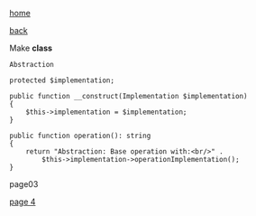 [home](./page01.md)

[back](./page02.md)

Make **class**

```
Abstraction
```

```
protected $implementation;
```


```
public function __construct(Implementation $implementation)
{
    $this->implementation = $implementation;
}
```


```
public function operation(): string
{
    return "Abstraction: Base operation with:<br/>" .
        $this->implementation->operationImplementation();
}
```




page03


[page 4](./page04.md)
